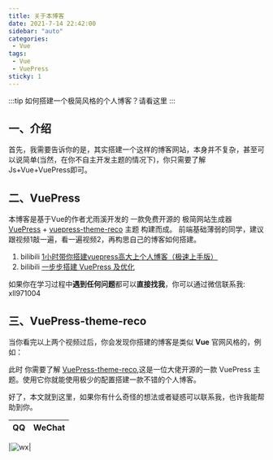 ```yaml
---
title: 关于本博客
date: 2021-7-14 22:42:00
sidebar: "auto"
categories:
 - Vue
tags:
 - Vue
 - VuePress
sticky: 1
---
```


:::tip
如何搭建一个极简风格的个人博客？请看这里
:::

<!-- more -->

## 一、介绍
首先，我需要告诉你的是，其实搭建一个这样的博客网站，本身并不复杂，甚至可以说简单(当然，在你不自主开发主题的情况下)，你只需要了解 Js+Vue+VuePress即可。

## 二、VuePress
本博客是基于Vue的作者尤雨溪开发的 一款免费开源的 极简网站生成器 [VuePress](https://vuepress.vuejs.org/zh/guide/) + [vuepress-theme-reco](https://vuepress-reco-doc.now.sh/) 主题 构建而成。
前端基础薄弱的同学，建议跟视频1敲一遍，看一遍视频2，再构思自己的博客如何搭建。
1. bilibili [1小时带你搭建vuepress高大上个人博客（极速上手版）](https://www.bilibili.com/video/BV17t41177cr?from=search&seid=12895446522739007147)
2. bilibili [一步步搭建 VuePress 及优化](https://www.bilibili.com/video/BV1vb411m7NY?from=search&seid=12895446522739007147)


如果你在学习过程中**遇到任何问题**都可以**直接找我**，你可以通过微信联系我: xll971004


## 三、VuePress-theme-reco

当你看完以上两个视频过后，你会发现你搭建的博客是类似 **Vue** 官网风格的，例如：

此时 你需要了解 [VuePress-theme-reco](https://vuepress-reco-doc.now.sh/),这是一位大佬开源的一款 VuePress 主题。使用它你就能使用极少的配置搭建一款不错的个人博客。


好了，本文就到这里，如果你有什么奇怪的想法或者疑惑可以联系我，也许我能帮助到你。

|QQ|WeChat|
|--|--|

[comment]: <> (|![QQ]&#40;/images/qq.jpg&#41;|![wx]&#40;/images/wx.jpg&#41;|)
|![wx](/images/wx.jpg)|